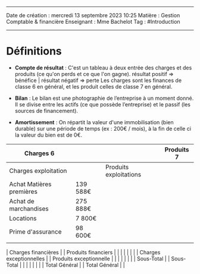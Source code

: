  ---

 Date de création : mercredi 13 septembre 2023 10:25
 Matière : Gestion Comptable & financière
 Enseignant : Mme Bachelot
 Tag : #Introduction

---

# Définitions 

- **Compte de résultat** : C'est un tableau à deux entrée des charges et des produits (ce qu'on perds et ce que l'on gagne). résultat positif => bénéfice | résultat négatif => perte
Les charges sont les finances de classe 6 en général, et les produit celles de classe 7 en général.

- **Bilan** : Le bilan est une photographie de l’entreprise à un moment donné. Il se divise entre les actifs (ce que possède l’entreprise) et le passif (les sources de financement).

- **Amortissement** : On répartit la valeur d'une immobilisation (bien durable) sur une période de temps (ex : 200€ / mois), à la fin de celle ci la valeur du bien est de 0€.

| Charges 6                |          |                        | Produits 7 |
| ------------------------ | -------- | ---------------------- | ---------- |
| Charges exploitation     |          | Produits exploitations |            |
| Achat Matières premières | 139 588€ |                        |            |
| Achat de marchandises    | 275 888€ |                        |            |
| Locations                | 7 800€   |                        |            |
| Prime d'assurance        | 98 600€  |                        |            |
|                          |          |                        |            |

| Charges financières      |          | Produits financiers     |            |
|                          |          |                         |            |
| Charges exceptionnelles  |          | Produits exceptionnelle |            |
|                          |          |                         |            |
| Sous-Total               |          | Sous-Total              |            |
|                          |          |                         |            |
| Total Général            |          | Total Général           |            |
